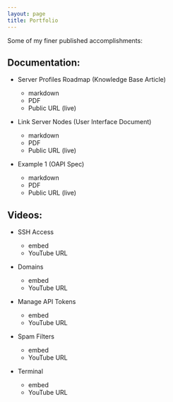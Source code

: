 ```yaml
---
layout: page
title: Portfolio
---
```


Some of my finer published accomplishments:

## Documentation:

* Server Profiles Roadmap (Knowledge Base Article)
  * markdown
  * PDF
  * Public URL (live)

* Link Server Nodes (User Interface Document)
  * markdown
  * PDF
  * Public URL (live)

* Example 1 (OAPI Spec)
  * markdown
  * PDF
  * Public URL (live)

## Videos:

* SSH Access
  * embed
  * YouTube URL

* Domains
  * embed
  * YouTube URL

* Manage API Tokens
  * embed
  * YouTube URL

* Spam Filters
  * embed
  * YouTube URL

* Terminal
  * embed
  * YouTube URL
